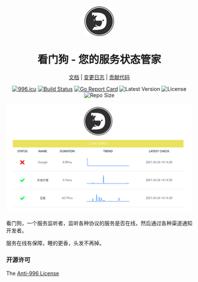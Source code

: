<div align="center">
<p>
    <img width="80" src="./logo.png">
</p>

<h1>看门狗 - 您的服务状态管家</h1>

[文档](docs.md) |
[变更日志](CHANGELOG.md) |
[贡献代码](CONTRIBUTING.md)

[![996.icu](https://img.shields.io/badge/link-996.icu-red.svg)](https://996.icu)
[![Build Status](https://github.com/axetroy/watchdog/workflows/ci/badge.svg)](https://github.com/axetroy/watchdog/actions)
[![Go Report Card](https://goreportcard.com/badge/github.com/axetroy/watchdog)](https://goreportcard.com/report/github.com/axetroy/watchdog)
![Latest Version](https://img.shields.io/github/v/release/axetroy/watchdog.svg)
![License](https://img.shields.io/github/license/axetroy/watchdog.svg)
![Repo Size](https://img.shields.io/github/repo-size/axetroy/watchdog.svg)

![screenshot](./screenshot.png)

</div>

看门狗，一个服务监听者，监听各种协议的服务是否在线，然后通过各种渠道通知开发者。

服务在线有保障，睡的更香，头发不再掉。

### 开源许可

The [Anti-996 License](LICENSE)
